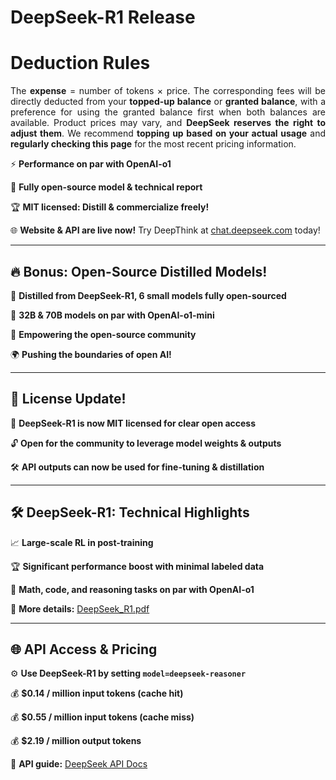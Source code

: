 # DeepSeek-R1 Release  

# Deduction Rules  

<p><div style="text-align: justify;">  
  
The **expense** = number of tokens × price. The corresponding fees will be directly deducted from your **topped-up balance** or **granted balance**, with a preference for using the granted balance first when both balances are available. Product prices may vary, and **DeepSeek reserves the right to adjust them**. We recommend **topping up based on your actual usage** and **regularly checking this page** for the most recent pricing information. 

</div></p>


⚡ **Performance on par with OpenAI-o1**  

📖 **Fully open-source model & technical report**  

🏆 **MIT licensed: Distill & commercialize freely!**  

🌐 **Website & API are live now!** Try DeepThink at [chat.deepseek.com](https://chat.deepseek.com) today!  

---

## 🔥 Bonus: Open-Source Distilled Models!  

🔬 **Distilled from DeepSeek-R1, 6 small models fully open-sourced**  

📏 **32B & 70B models on par with OpenAI-o1-mini**  

🤝 **Empowering the open-source community**  

🌍 **Pushing the boundaries of open AI!**  

---

## 📜 License Update!  

🔄 **DeepSeek-R1 is now MIT licensed for clear open access**  

🔓 **Open for the community to leverage model weights & outputs**  

🛠️ **API outputs can now be used for fine-tuning & distillation**  

---

## 🛠️ DeepSeek-R1: Technical Highlights  

📈 **Large-scale RL in post-training**  

🏆 **Significant performance boost with minimal labeled data**  

🔢 **Math, code, and reasoning tasks on par with OpenAI-o1**  

📄 **More details:** [DeepSeek_R1.pdf](https://github.com/deepseek-ai/DeepSeek-R1/blob/main/DeepSeek_R1.pdf)  

---

## 🌐 API Access & Pricing  

⚙️ **Use DeepSeek-R1 by setting `model=deepseek-reasoner`**  

💰 **$0.14 / million input tokens (cache hit)**  

💰 **$0.55 / million input tokens (cache miss)**  

💰 **$2.19 / million output tokens**  

📖 **API guide:** [DeepSeek API Docs](https://api-docs.deepseek.com/guides/reasoning_model)  
